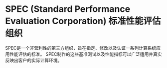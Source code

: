 # SPEC (Standard Performance Evaluation Corporation) 标准性能评估组织

SPEC是一个非营利性的第三方组织，旨在指定、修改以及认证一系列计算系统应用性能评估的标准。
SPEC制作的这些基准测试以及性能指标可以广泛适用并真实反映出客户的实际计算环境。